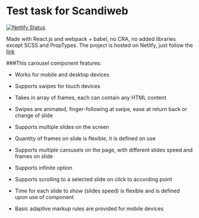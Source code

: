 # Test task for Scandiweb

[![Netlify Status](https://api.netlify.com/api/v1/badges/056063d2-823c-48eb-a2c9-d596a0f554cc/deploy-status)](https://app.netlify.com/sites/scandiweb-react-test/deploys)

Made with React.js and webpack + babel, no CRA, no added libraries except SCSS and PropTypes. The project is hosted on Netlify, just follow the [link](https://scandiweb-react-test.netlify.app/)

###This carousel component features:
* Works for mobile and desktop devices

* Supports swipes for touch devices
* Takes in array of frames, each can contain any HTML content
* Swipes are animated, finger-following at swipe, ease at return back or change of slide
* Supports multiple slides on the screen
* Quantity of frames on slide is flexible, it is defined on use
* Supports multiple carousels on the page, with different slides speed and frames on slide
* Supports infinite option
* Supports scrolling to a selected slide on click to according point
* Time for each slide to show (slides speed) is flexible and is defined upon use of component
* Basic adaptive markup rules are provided for mobile devices
